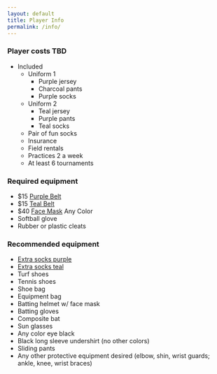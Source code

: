 ```yaml
---
layout: default
title: Player Info
permalink: /info/
---
```


### Player costs TBD

* Included
  * Uniform 1
    * Purple jersey
    * Charcoal pants
    * Purple socks
  * Uniform 2
    * Teal jersey
    * Purple pants
    * Teal socks
  * Pair of fun socks
  * Insurance
  * Field rentals
  * Practices 2 a week
  * At least 6 tournaments

### Required equipment

* $15 [Purple Belt](https://baseball.epicsports.com/prod/3312/index.html?trk=9997)
* $15 [Teal Belt](https://baseball.epicsports.com/prod/3312/index.html?trk=9997)
* $40 [Face Mask](https://www.dickssportinggoods.com/p/rip-it-adult-defense-pro-softball-face-guard-w-blackout-technology-16rpiadtsbbdfnsvgfcs/16rpiadtsbbdfnsvgfcs) Any Color
* Softball glove
* Rubber or plastic cleats

### Recommended equipment

* [Extra socks purple](https://soccer.epicsports.com/prod/91679/index.html?trk=9997)
* [Extra socks teal](https://soccer.epicsports.com/prod/91679/index.html?trk=9997)
* Turf shoes
* Tennis shoes
* Shoe bag
* Equipment bag
* Batting helmet w/ face mask
* Batting gloves
* Composite bat
* Sun glasses
* Any color eye black
* Black long sleeve undershirt (no other colors)
* Sliding pants
* Any other protective equipment desired (elbow, shin, wrist guards; ankle, knee, wrist braces) 